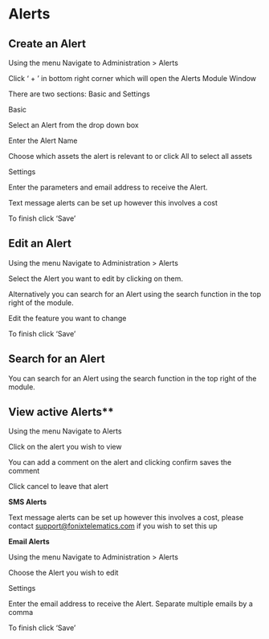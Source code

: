 # Alerts

## Create an Alert

Using the menu Navigate to Administration > Alerts

Click ‘ + ’ in bottom right corner which will open the Alerts Module Window

There are two sections: Basic and Settings

Basic

Select an Alert from the drop down box

Enter the Alert Name

Choose which assets the alert is relevant to or click All to select all assets

Settings

Enter the parameters and email address to receive the Alert.

Text message alerts can be set up however this involves a cost

To finish click ‘Save’

## Edit an Alert

Using the menu Navigate to Administration > Alerts

Select the Alert you want to edit by clicking on them.

Alternatively you can search for an Alert using the search function in the top right of the module.

Edit the feature you want to change

To finish click ‘Save’

## Search for an Alert

You can search for an Alert using the search function in the top right of the module.

## View active Alerts**

Using the menu Navigate to Alerts

Click on the alert you wish to view

You can add a comment on the alert and clicking confirm saves the comment

Click cancel to leave that alert

**SMS Alerts**

Text message alerts can be set up however this involves a cost, please contact [support@fonixtelematics.com](mailto:support@fonixtelematics.com) if you wish to set this up

**Email Alerts**

Using the menu Navigate to Administration > Alerts

Choose the Alert you wish to edit

Settings

Enter the email address to receive the Alert. Separate multiple emails by a comma

To finish click ‘Save’
<!--stackedit_data:
eyJoaXN0b3J5IjpbLTEzMzg0MjM3MTNdfQ==
-->